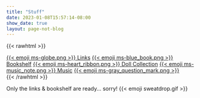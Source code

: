 ```yaml
---
title: "Stuff"
date: 2023-01-08T15:57:14-08:00
show_date: true 
layout: page-not-blog
---
```


{{< rawhtml >}}
<div id="stuff">
    <a href="/links.html">{{< emoji ms-globe.png >}} Links</a>
    <a href="/bookshelf/index.html">{{< emoji ms-blue_book.png >}} Bookshelf</a>
    <a href="#">{{< emoji ms-heart_ribbon.png >}} Doll Collection</a>
    <a href="#">{{< emoji ms-music_note.png >}} Music</a>
    <a href="#">{{< emoji ms-gray_question_mark.png >}}</a>
</div>
{{< /rawhtml >}}

Only the links & bookshelf are ready... sorry! {{< emoji sweatdrop.gif >}} 
